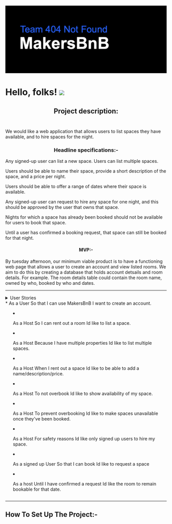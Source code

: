 ![Makers Logo](/public/readmelogo.png)
# Hello, folks! <img src="https://raw.githubusercontent.com/MartinHeinz/MartinHeinz/master/wave.gif" width="30px">

## <div align="center">Project description:<br><br>
We would like a web application that allows users to list spaces they have available, and to hire spaces for the night.</div>

### <div align="center">Headline specifications:-

Any signed-up user can list a new space.
Users can list multiple spaces.

Users should be able to name their space, provide a short description of the space, and a price per night.

Users should be able to offer a range of dates where their space is available.

Any signed-up user can request to hire any space for one night, and this should be approved by the user that owns that space.

Nights for which a space has already been booked should not be available for users to book that space.

Until a user has confirmed a booking request, that space can still be booked for that night.</div>
  
#### <div align="center">MVP:-
By tuesday afternoon, our minimum viable product is to have a functioning web page that allows a user to create an account and view listed rooms. We aim to do this by creating a database that holds account detsails and room details. 
For example. The room details table could contain the room name, owned by who, booked by who and dates.</div>

------------------------------------------------------------------------------------------
<details>
  <summary> User Stories<summary>
* As a User 
So that I can use MakersBnB
I want to create an account.

* As a Host
So I can rent out a room
Id like to list a space. 

* As a Host 
Because I have multiple properties
Id like to list multiple spaces.

* As a Host 
When I rent out a space
Id like to be able to add a name/description/price. 

* As a Host
To not overbook 
Id like to show availability of my space. 

* As a Host
To prevent overbooking
Id like to make spaces unavailable once they've been booked.

* As a Host 
For safety reasons
Id like only signed up users to hire my space.

* As a signed up User
So that I can book 
Id like to request a space 

* As a host 
Until I have confirmed a request
Id like the room to remain bookable for that date.
    </details>
    
---------------------------------------------------------------------------
How To Set Up The Project:-
---------------------------------------------------------------------------
